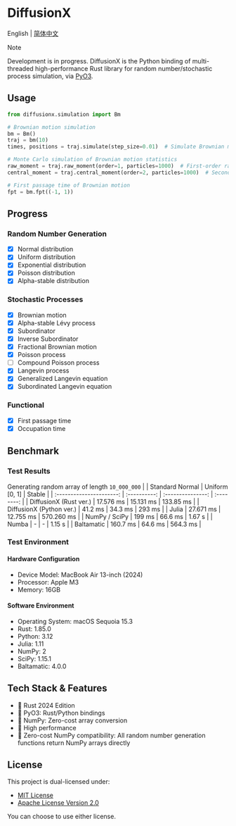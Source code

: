 # DiffusionX

English | [简体中文](README-zh.md)

> [!NOTE]
> Development is in progress. DiffusionX is the Python binding of multi-threaded high-performance Rust library for random number/stochastic process simulation, via [PyO3](https://github.com/PyO3/pyo3). 

## Usage

```python
from diffusionx.simulation import Bm

# Brownian motion simulation
bm = Bm()
traj = bm(10)
times, positions = traj.simulate(step_size=0.01)  # Simulate Brownian motion trajectory, returns ndarray

# Monte Carlo simulation of Brownian motion statistics
raw_moment = traj.raw_moment(order=1, particles=1000)  # First-order raw moment
central_moment = traj.central_moment(order=2, particles=1000)  # Second-order central moment

# First passage time of Brownian motion
fpt = bm.fpt((-1, 1))
```

## Progress
### Random Number Generation

- [x] Normal distribution
- [x] Uniform distribution
- [x] Exponential distribution
- [x] Poisson distribution
- [x] Alpha-stable distribution

### Stochastic Processes

- [x] Brownian motion
- [x] Alpha-stable Lévy process
- [x] Subordinator
- [x] Inverse Subordinator
- [x] Fractional Brownian motion
- [x] Poisson process
- [ ] Compound Poisson process
- [x] Langevin process
- [x] Generalized Langevin equation
- [x] Subordinated Langevin equation
  
### Functional

- [x] First passage time
- [x] Occupation time

## Benchmark

### Test Results


Generating random array of length `10_000_000`
|                          | Standard Normal | Uniform [0, 1] | Stable   |
| :----------------------: | :----------: | :---------------: | :--------: |
|  DiffusionX (Rust ver.)  |  17.576 ms   |     15.131 ms     | 133.85 ms  |
| DiffusionX (Python ver.) |   41.2 ms    |     34.3 ms     |  293 ms  |
|          Julia           |  27.671 ms   |     12.755 ms      | 570.260 ms |
|      NumPy / SciPy       |    199 ms    |      66.6 ms      |   1.67 s   |
|          Numba           |      -       |         -         |   1.15 s   |
|   Baltamatic  |    160.7 ms     |     64.6 ms    | 564.3 ms   |

### Test Environment

#### Hardware Configuration
- Device Model: MacBook Air 13-inch (2024)
- Processor: Apple M3 
- Memory: 16GB

#### Software Environment
- Operating System: macOS Sequoia 15.3
- Rust: 1.85.0
- Python: 3.12
- Julia: 1.11
- NumPy: 2
- SciPy: 1.15.1
- Baltamatic: 4.0.0

## Tech Stack & Features

- 🦀 Rust 2024 Edition
- 🔄 PyO3: Rust/Python bindings
- 🔢 NumPy: Zero-cost array conversion
- 🚀 High performance
- 🔄 Zero-cost NumPy compatibility: All random number generation functions return NumPy arrays directly

## License

This project is dual-licensed under:

* [MIT License](https://opensource.org/licenses/MIT)
* [Apache License Version 2.0](https://www.apache.org/licenses/LICENSE-2.0)

You can choose to use either license. 